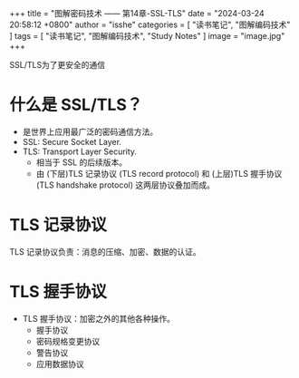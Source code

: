 +++
title = "图解密码技术 —— 第14章-SSL-TLS"
date = "2024-03-24 20:58:12 +0800"
author = "isshe"
categories = [ "读书笔记", "图解编码技术" ]
tags = [ "读书笔记", "图解编码技术", "Study Notes" ]
image = "image.jpg"
+++


SSL/TLS为了更安全的通信


# 什么是 SSL/TLS？
* 是世界上应用最广泛的密码通信方法。
* SSL: Secure Socket Layer.
* TLS: Transport Layer Security.
  * 相当于 SSL 的后续版本。
  * 由 (下层)TLS 记录协议 (TLS record protocol) 和 (上层)TLS 握手协议 (TLS handshake protocol) 这两层协议叠加而成。

# TLS 记录协议
TLS 记录协议负责：消息的压缩、加密、数据的认证。

# TLS 握手协议
* TLS 握手协议：加密之外的其他各种操作。
  * 握手协议
  * 密码规格变更协议
  * 警告协议
  * 应用数据协议